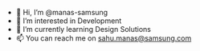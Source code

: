 - 👋 Hi, I’m @manas-samsung
- 👀 I’m interested in Development
- 🌱 I’m currently learning Design Solutions
- 📫 You can reach me on sahu.manas@samsung.com

<!---
manas-samsung/manas-samsung is a ✨ special ✨ repository because its `README.md` (this file) appears on your GitHub profile.
You can click the Preview link to take a look at your changes.
--->
